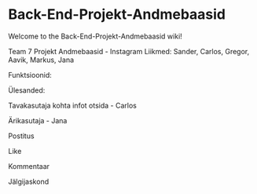 # Back-End-Projekt-Andmebaasid

Welcome to the Back-End-Projekt-Andmebaasid wiki!

Team 7 Projekt Andmebaasid - Instagram Liikmed: Sander, Carlos, Gregor, Aavik, Markus, Jana

Funktsioonid:

Ülesanded:

Tavakasutaja kohta infot otsida - Carlos

Ärikasutaja - Jana


Postitus


Like


Kommentaar

Jälgijaskond
